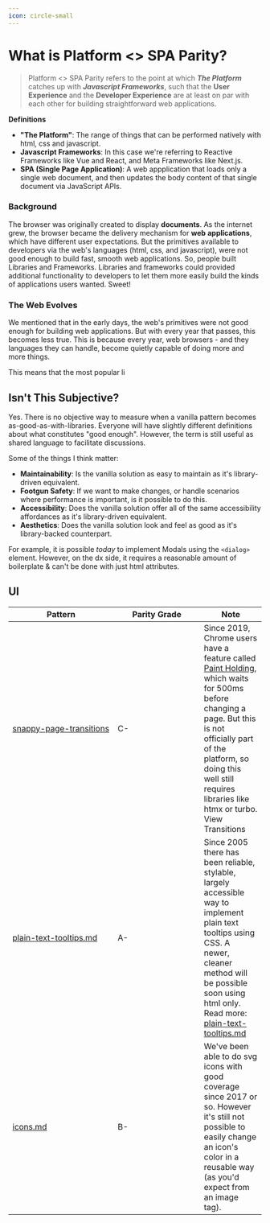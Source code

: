 ```yaml
---
icon: circle-small
---
```


# What is Platform <> SPA Parity?

> Platform <> SPA Parity refers to the point at which _**The Platform**_ catches up with _**Javascript Frameworks**_, such that the **User Experience** and the **Developer Experience** are at least on par with each other for building straightforward web applications.

**Definitions**

* **"The Platform"**: The range of things that can be performed natively with html, css and javascript.
* **Javascript Frameworks**: In this case we're referring to Reactive Frameworks like Vue and React, and Meta Frameworks like Next.js.
* **SPA (Single Page Application)**: A web appplication that loads only a single web document, and then updates the body content of that single document via JavaScript APIs.

### Background

The browser was originally created to display **documents**. As the internet grew, the browser became the delivery mechanism for **web** **applications**, which have different user expectations. But the primitives available to developers via the web's languages (html, css, and javascript), were not good enough to build fast, smooth web applications. So, people built Libraries and Frameworks. Libraries and frameworks could provided additional functionality to developers to let them more easily build the kinds of applications users wanted. Sweet!

### **The Web Evolves**

We mentioned that in the early days, the web's primitives were not good enough for building web applications. But with every year that passes, this becomes less true. This is because every year, web browsers - and they languages they can handle, become quietly capable of doing more and more things. &#x20;

This means that the most popular li

## Isn't This Subjective?

Yes. There is no objective way to measure when a vanilla pattern becomes as-good-as-with-libraries. Everyone will have slightly different definitions about what constitutes "good enough". However, the term is still useful as shared language to facilitate discussions.

Some of the things I think matter:

* **Maintainability**: Is the vanilla solution as easy to maintain as it's library-driven equivalent.
* **Footgun Safety**: If we want to make changes, or handle scenarios where performance is important, is it possible to do this.
* **Accessibility**: Does the vanilla solution offer all of the same accessibility affordances as it's library-driven equivalent.
* **Aesthetics**: Does the vanilla solution look and feel as good as it's library-backed counterpart.



For example, it is possible _today_ to implement Modals using the `<dialog>` element. However, on the dx side, it requires a reasonable amount of boilerplate & can't be done with just html attributes.



## UI

<table><thead><tr><th width="193.50390625">Pattern</th><th width="155.75">Parity Grade</th><th>Note</th></tr></thead><tbody><tr><td><a data-mention href="../patterns-and-progress/snappy-page-transitions/">snappy-page-transitions</a></td><td>C-</td><td>Since 2019, Chrome users have a feature called <a href="https://developer.chrome.com/blog/paint-holding">Paint Holding</a>, which waits for 500ms before changing a page. But this is not officially part of the platform, so doing this well still requires libraries like htmx or turbo. View Transitions </td></tr><tr><td><a data-mention href="../patterns-and-progress/plain-text-tooltips.md">plain-text-tooltips.md</a></td><td>A-</td><td>Since 2005 there has been reliable, stylable, largely accessible way to implement plain text tooltips using CSS. A newer, cleaner method will be possible soon using html only. Read more: <a data-mention href="../patterns-and-progress/plain-text-tooltips.md">plain-text-tooltips.md</a></td></tr><tr><td><a data-mention href="../patterns-and-progress/icons.md">icons.md</a></td><td>B-</td><td>We've been able to do svg icons with good coverage since 2017 or so. However it's still not possible to easily change an icon's color in a reusable way (as you'd expect from an image tag).</td></tr></tbody></table>





